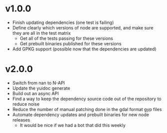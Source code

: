 # v1.0.0

- Finish updating dependencies (one test is failing)
- Define clearly which versions of node are supported, and make sure they are all in the test matrix
  - Get all of the tests passing for these versions
  - Get prebuilt binaries published for these versions
- Add GPKG support (possible now that the dependencies are updated)

# v2.0.0

- Switch from nan to N-API
- Update the yuidoc generate
- Build out an async API
- Find a way to keep the dependency source code out of the repository to reduce noise
- Reduce the number of manual patching done in the gdal format gyp files
- Automate dependency updates and prebuilt binaries for new node releases
  - It would be nice if we had a bot that did this weekly
